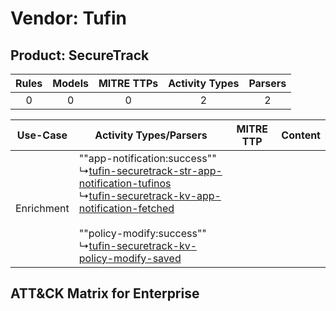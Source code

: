 Vendor: Tufin
=============
Product: SecureTrack
--------------------
| Rules | Models | MITRE TTPs | Activity Types | Parsers |
|:-----:|:------:|:----------:|:--------------:|:-------:|
|   0   |   0    |     0      |       2        |    2    |

|  Use-Case  | Activity Types/Parsers    | MITRE TTP | Content    |
|:----------:| ---- | --------- | ---- |
| Enrichment |  ""app-notification:success""<br> ↳[tufin-securetrack-str-app-notification-tufinos](Ps/pC_tufinsecuretrackstrappnotificationtufinos.md)<br> ↳[tufin-securetrack-kv-app-notification-fetched](Ps/pC_tufinsecuretrackkvappnotificationfetched.md)<br><br> ""policy-modify:success""<br> ↳[tufin-securetrack-kv-policy-modify-saved](Ps/pC_tufinsecuretrackkvpolicymodifysaved.md)<br> |    | [](RM/r_m_tufin_securetrack_Enrichment.md) |

ATT&CK Matrix for Enterprise
----------------------------
